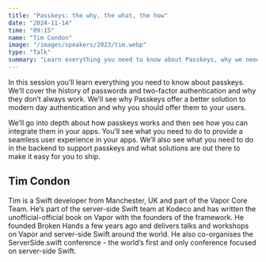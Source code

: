 ```yaml
---
title: "Passkeys: the why, the what, the how"
date: "2024-11-14"
time: "09:15"
name: "Tim Condon"
image: "/images/speakers/2023/tim.webp"
type: "Talk"
summary: "Learn everything you need to know about Passkeys, why we need them, what they are and how to implement them in your apps"
---
```


In this session you’ll learn everything you need to know about passkeys. We’ll cover the history of passwords and two-factor authentication and why they don’t always work. We’ll see why Passkeys offer a better solution to modern day authentication and why you should offer them to your users.

We’ll go into depth about how passkeys works and then see how you can integrate them in your apps. You’ll see what you need to do to provide a seamless user experience in your apps. We’ll also see what you need to do in the backend to support passkeys and what solutions are out there to make it easy for you to ship.

## Tim Condon

Tim is a Swift developer from Manchester, UK and part of the Vapor Core Team. He’s part of the server-side Swift team at Kodeco and has written the unofficial-official book on Vapor with the founders of the framework. He founded Broken Hands a few years ago and delivers talks and workshops on Vapor and server-side Swift around the world. He also co-organises the ServerSide.swift conference - the world’s first and only conference focused on server-side Swift.
